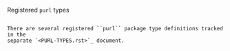 Registered ``purl`` types
~~~~~~~~~~~~~~~~~~~~

There are several registered ``purl`` package type definitions tracked in the
separate `<PURL-TYPES.rst>`_ document.
